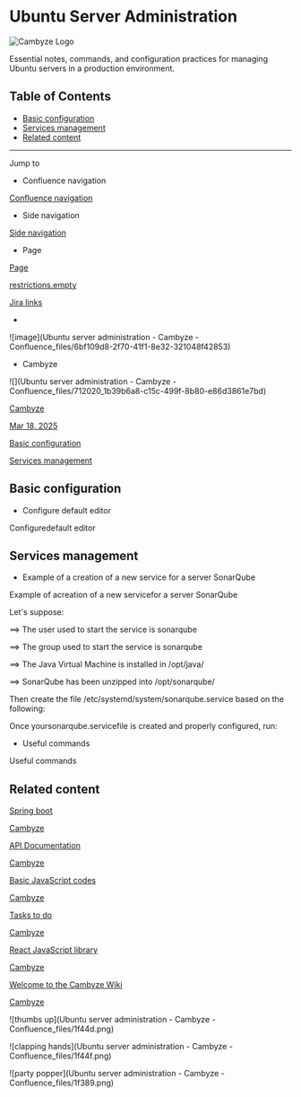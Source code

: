 # Ubuntu Server Administration
![Cambyze Logo](cambyze_icon.png)

Essential notes, commands, and configuration practices for managing Ubuntu servers in a production environment.

## Table of Contents
- [Basic configuration](#basic-configuration)
- [Services management](#services-management)
- [Related content](#related-content)

---


Jump to

- Confluence navigation

[Confluence navigation](https://cambyze.atlassian.net/wiki/spaces/Cambyze/pages/27328513/Ubuntu+server+administration#AkTopNav)

- Side navigation

[Side navigation](https://cambyze.atlassian.net/wiki/spaces/Cambyze/pages/27328513/Ubuntu+server+administration#AkSideNavigation)

- Page

[Page](https://cambyze.atlassian.net/wiki/spaces/Cambyze/pages/27328513/Ubuntu+server+administration#AkMainContent)

[restrictions.empty](https://cambyze.atlassian.net/wiki/spaces/Cambyze/pages/27328513/Ubuntu+server+administration)

[Jira links](https://cambyze.atlassian.net/wiki/spaces/Cambyze/pages/27328513/Ubuntu+server+administration)

- 

![image](Ubuntu server administration - Cambyze - Confluence_files/6bf109d8-2f70-41f1-8e32-321048f42853)

- Cambyze

![](Ubuntu server administration - Cambyze - Confluence_files/712020_1b39b6a8-c15c-499f-8b80-e86d3861e7bd)

[Cambyze](https://cambyze.atlassian.net/wiki/people/712020:1b39b6a8-c15c-499f-8b80-e86d3861e7bd?ref=confluence&src=profilecard)

[Mar 18, 2025](https://cambyze.atlassian.net/wiki/pages/diffpagesbyversion.action?pageId=27328513&selectedPageVersions=10&selectedPageVersions=11)

[Basic configuration](https://cambyze.atlassian.net/wiki/spaces/Cambyze/pages/27328513/Ubuntu+server+administration#Basic-configuration)

[Services management](https://cambyze.atlassian.net/wiki/spaces/Cambyze/pages/27328513/Ubuntu+server+administration#Services-management)


## Basic configuration

- Configure default editor

Configuredefault editor


## Services management

- Example of a creation of a new service for a server SonarQube

Example of acreation of a new servicefor a server SonarQube

Let's suppose:

==> The user used to start the service is sonarqube

==> The group used to start the service is sonarqube

==> The Java Virtual Machine is installed in /opt/java/

==> SonarQube has been unzipped into /opt/sonarqube/

Then create the file /etc/systemd/system/sonarqube.service based on the following:

Once yoursonarqube.servicefile is created and properly configured, run:

- Useful commands

Useful commands


## Related content

[Spring boot](https://cambyze.atlassian.net/wiki/spaces/Cambyze/pages/1310722/Spring+boot)

[Cambyze](https://cambyze.atlassian.net/wiki/spaces/Cambyze/overview)

[API Documentation](https://cambyze.atlassian.net/wiki/spaces/Cambyze/pages/983115/API+Documentation)

[Cambyze](https://cambyze.atlassian.net/wiki/spaces/Cambyze/overview)

[Basic JavaScript codes](https://cambyze.atlassian.net/wiki/spaces/Cambyze/pages/8093697/Basic+JavaScript+codes)

[Cambyze](https://cambyze.atlassian.net/wiki/spaces/Cambyze/overview)

[Tasks to do](https://cambyze.atlassian.net/wiki/spaces/Cambyze/pages/589826/Tasks+to+do)

[Cambyze](https://cambyze.atlassian.net/wiki/spaces/Cambyze/overview)

[React JavaScript library](https://cambyze.atlassian.net/wiki/spaces/Cambyze/pages/2686977/React+JavaScript+library)

[Cambyze](https://cambyze.atlassian.net/wiki/spaces/Cambyze/overview)

[Welcome to the Cambyze Wiki](https://cambyze.atlassian.net/wiki/spaces/Cambyze/overview)

[Cambyze](https://cambyze.atlassian.net/wiki/spaces/Cambyze/overview)

![thumbs up](Ubuntu server administration - Cambyze - Confluence_files/1f44d.png)

![clapping hands](Ubuntu server administration - Cambyze - Confluence_files/1f44f.png)

![party popper](Ubuntu server administration - Cambyze - Confluence_files/1f389.png)